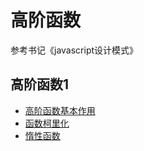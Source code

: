
# 高阶函数
 参考书记《javascript设计模式》
## 高阶函数1
 * [高阶函数基本作用](http://note.youdao.com/noteshare?id=54551d84eb165f01b9eb48aeed82ff91)
 * [函数柯里化](http://note.youdao.com/noteshare?id=0fb7fc179504230537227570fe540aa5)
 * [惰性函数](http://note.youdao.com/s/DIBCFUZT)
 
